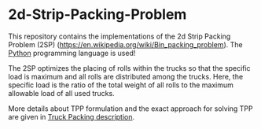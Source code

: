 # 2d-Strip-Packing-Problem

This repository contains the implementations of the 2d Strip Packing Problem (2SP) (https://en.wikipedia.org/wiki/Bin_packing_problem). The [Python](https://www.python.org/) programming language is used!

The 2SP optimizes the placing of rolls within the trucks so that the specific load is maximum and all rolls are distributed among the trucks. 
Here, the specific load is the ratio of the total weight of all rolls to the maximum allowable load of all used trucks.

More details about TPP formulation and the exact approach for solving TPP are given in [Truck Packing description](https://github.com/radubuzatu/Truck-Packing-Bin-Packing/blob/main/Truck%20Packing%20description.pdf).
